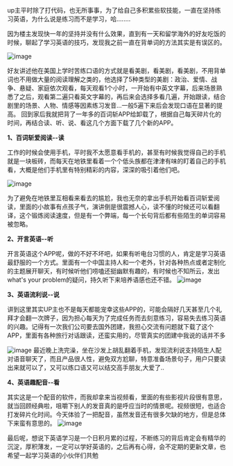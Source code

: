 up主平时除了打代码，也无所事事，为了给自己多积累些软技能，一直在坚持练习英语，为什么说是练习而不是学习，哈........

因为楼主发现快一年的坚持并没有什么效果，直到有一天和留学海外的好友吃饭的时候，聊起了学习英语的技巧，发现我之前一直在背单词的方法其实是有误区的。

![image](https://zhaishuangshuang.github.io/images/blog/building.jpeg)

好友讲述他在美国上学时苦练口语的方式就是看美剧，看美剧，看美剧，不用背单词也不用做大量的阅读理解之类的，他选择了5种类型的美剧：政治、爱情、战争、悬疑、家庭依次观看，每天观看1个小时，一开始有中英文字幕，后来场景熟悉了之后，观看第二遍只看英文字幕的，再后来会选择多看几遍，开始跟读，结合剧里的场景、人物、情感等因素练习发音...一般5遍下来后会发现口语在显著的提高。
回到家后我就把背了一年多的百词斩APP给卸载了，根据自己每天碎片化的时间，再结合读、听、说、看这几个方面下载了几个新的APP。

**1、百词斩爱阅读--读**

工作的时候会使用手机，平时我不太愿意看手机的，甚至有时候我觉得自己的手机就是一块板砖，而每天在地铁里看着一个个低头族都在津津有味的盯着自己的手机看，大概是他们手机里有特别精彩的内容，深深的吸引着他们吧。  

![image](https://zhaishuangshuang.github.io/images/blog/english1.jpeg)

为了避免在地铁里互相看来看去的尴尬，我也无奈的拿出手机开始看百词斩爱阅读，里面的小故事有点孩子气，演讲倒是很震撼人心，读不懂的时候还可以看翻译，这个锻炼阅读速度，但是有一个弊端，每一个长句背后都有些陌生的单词容易被忽略。

**2、开言英语--听**

开言英语这个APP呢，做的不好不坏吧，如果有听电台习惯的人，肯定是学习英语最舒服的一个方式。里面有一个中国主持人和一个老外，针对各种热点或者定制化的主题展开聊天，有时候听他们唠嗑还挺幽默有趣的，有时候也不知所云，发出what's your problem的疑问，持久听下来培养语感也还不错。
![image](https://zhaishuangshuang.github.io/images/blog/english2.jpeg)

**3、英语流利说--说**

讲到这里其实UP主也不是每天都能宠幸这些APP的，可能会隔好几天甚至几个礼拜才会翻一次牌子，因为担心每天为了完成任务而去刻意练习，容易失去练习英语的兴趣。记得有一次我们公司要去国外团建，我担心交流有问题就下载了这个APP，里面有各种旅行对话跟读，还蛮实用的，尽管真实的团建中我说的话并不多

![image](https://zhaishuangshuang.github.io/images/blog/english3.jpeg)
最近晚上洗完澡，坐在沙发上胡乱翻着手机，发现流利说支持陌生人配对语音聊天了，而且产品很人性，避免双方尬聊，特意准备场景句子，用户只要读出来就可以了，又可以练口语又可以结交高手朋友,大爱了..

**4、英语趣配音--看**

 其实这是一个配音的软件，而我却拿来当视频看，里面的有些影视片段很有意思，就当回顾经典啦，咀嚼下别人的发音真的是呼应当时的情景呢。视频很短，也适合打发碎片化时间。今天体验了一把配音，虽然发音还有很多欠缺的地方，但是总体下来蛮有意思的。
 ![image](https://zhaishuangshuang.github.io/images/blog/english4.jpeg)



最后呢，想说下英语学习是一个日积月累的过程，不断练习的背后肯定会有精华的沉淀，厚积薄发，一定可以学好英语的，之后再有心得，会不定期的更新文章，也希望一起学习英语的小伙伴们共勉